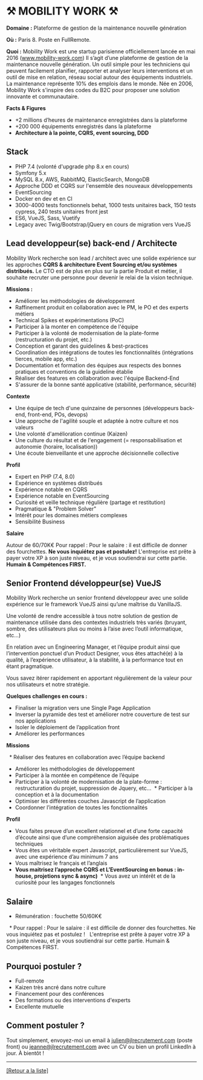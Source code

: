 # ⚒️ MOBILITY WORK ⚒️

**Domaine :**  Plateforme de gestion de la maintenance nouvelle génération

**Où :** Paris 8. Poste en FullRemote. 

**Quoi :** Mobility Work est une startup parisienne officiellement lancée en mai 2016 (www.mobility-work.com) Il s’agit d’une plateforme de gestion de la maintenance nouvelle génération. Un outil simple pour les techniciens qui peuvent facilement planifier, rapporter et analyser leurs interventions et un outil de mise en relation, réseau social autour des équipements industriels. La maintenance représente 10% des emplois dans le monde. Née en 2006, Mobility Work s'inspire des codes du B2C pour proposer une solution innovante et communautaire.

**Facts & Figures**

* +2 millions d’heures de maintenance enregistrées dans la plateforme
* +200 000 équipements enregistrés dans la plateforme
* **Architecture à la pointe, CQRS, event sourcing, DDD**

## Stack

* PHP 7.4 (volonté d'upgrade php 8.x en cours)
* Symfony 5.x
* MySQL 8.x, AWS, RabbitMQ, ElasticSearch, MongoDB
* Approche DDD et CQRS sur l'ensemble des nouveaux développements
* EventSourcing
* Docker en dev et en CI
* 3000-4000 tests fonctionnels behat, 1000 tests unitaires back, 150 tests cypress, 240
tests unitaires front jest
* ES6, VueJS, Sass, Vuetify
* Legacy avec Twig/Bootstrap/jQuery en cours de migration vers VueJS

## Lead developpeur(se) back-end / Architecte

Mobility Work recherche son lead / architect avec une solide expérience sur les approches **CQRS & architecture Event Sourcing et/ou systèmes distribués.**
Le CTO est de plus en plus sur la partie Produit et métier, il souhaite recruter une personne pour devenir le relai de la vision technique.

**Missions :**

* Améliorer les méthodologies de développement
* Raffinement produit en collaboration avec le PM, le PO et des experts métiers
* Technical Spikes et expérimentations (PoC)
* Participer à la monter en compétence de l'équipe
* Participer à la volonté de modernisation de la plate-forme (restructuration du projet,
etc.)
* Conception et garant des guidelines & best-practices
* Coordination des intégrations de toutes les fonctionnalités (intégrations tierces,
mobile app, etc.)
* Documentation et formation des équipes aux respects des bonnes pratiques et
conventions de la guideline établie
* Réaliser des features en collaboration avec l'équipe Backend-End
* S'assurer de la bonne santé applicative (stabilité, performance, sécurité)

**Contexte**

* Une équipe de tech d'une quinzaine de personnes (développeurs back-end, front-end, POs, devops)
* Une approche de l'agilité souple et adaptée à notre culture et nos valeurs
* Une volonté d'amélioration continue (Kaizen)
* Une culture du résultat et de l'engagement (= responsabilisation et autonomie
(horaire, localisation))
* Une écoute bienveillante et une approche décisionnelle collective

**Profil**

* Expert en PHP (7.4, 8.0)
* Expérience en systèmes distribués
* Expérience notable en CQRS
* Expérience notable en EventSourcing
* Curiosité et veille technique régulière (partage et restitution)
* Pragmatique & "Problem Solver"
* Intérêt pour les domaines métiers complexes
* Sensibilité Business

**Salaire**

Autour de 60/70K€
Pour rappel :  Pour le salaire : il est difficile de donner des fourchettes. **Ne vous inquiétez pas et postulez!** L'entreprise est prête à payer votre XP à son juste niveau, et je vous soutiendrai sur cette partie. **Humain & Compétences FIRST.**

## Senior Frontend développeur(se) VueJS  

Mobility Work recherche un senior frontend développeur avec une solide expérience sur le framework VueJS ainsi qu’une maîtrise du VanillaJS.  

Une volonté de rendre accessible à tous notre solution de gestion de maintenance utilisée dans des contextes industriels très variés (bruyant, sombre, des utilisateurs plus ou moins à l’aise avec l’outil informatique, etc…)   

En relation avec un Engineering Manager, et l’équipe produit ainsi que l’intervention ponctuel d’un Product Designer, vous êtes attaché(e) à la qualité, à l’expérience utilisateur, à la stabilité, à la performance tout en étant pragmatique. 

Vous savez itérer rapidement en apportant régulièrement de la valeur pour nos utilisateurs et notre stratégie.   

**Quelques challenges en cours : **

* Finaliser la migration vers une Single Page Application 
* Inverser la pyramide des test et améliorer notre couverture de test sur nos applications
* Isoler le déploiement de l’application front 
* Améliorer les performances 

**Missions**

  * Réaliser des features en collaboration avec l’équipe backend 
* Améliorer les méthodologies de développement 
* Participer à la montée en compétence de l’équipe 
* Participer à la volonté de modernisation de la plate-forme : restructuration du projet, suppression de Jquery, etc…  * Participer à la conception et à la documentation 
* Optimiser les différentes couches Javascript de l’application 
* Coordonner l’intégration de toutes les fonctionnalités   

**Profil**

* Vous faites preuve d’un excellent relationnel et d’une forte capacité d’écoute ainsi que d’une compréhension aiguisée des problématiques techniques  
* Vous êtes un véritable expert Javascript, particulièrement sur VueJS, avec une expérience d’au minimum 7 ans 
* Vous maîtrisez le français et l’anglais  
* **Vous maitrisez l’approche CQRS et L’EventSourcing en bonus : in-house, projetions sync & async)** 
 * Vous avez un intérêt et de la curiosité pour les langages fonctionnels 


## Salaire 

* Rémunération : fouchette 50/60K€

  * Pour rappel : Pour le salaire : il est difficile de donner des fourchettes. Ne vous inquiétez pas et postulez !   L'entreprise est prête à payer votre XP à son juste niveau, et je vous soutiendrai sur cette partie. Humain & Compétences FIRST. 

## Pourquoi postuler ?

* Full-remote
* Kaizen très ancré dans notre culture
* Financement pour des conférences
* Des formations ou des interventions d'experts
* Excellente mutuelle

## Comment postuler ?

Tout simplement, envoyez-moi un email à julien@jlrecrutement.com (poste front) ou jeanne@jlrecrutement.com avec un CV ou bien un profil LinkedIn à jour. À bientôt ! 

----
<a href="https://github.com/jlondiche/job-board-php/blob/master/README.md">[Retour a la liste]</a>